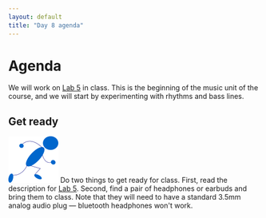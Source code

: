 ```yaml
---
layout: default
title: "Day 8 agenda"
---
```


# Agenda

We will work on [Lab 5](../labs/lab05.html) in class.  This is the beginning of the music unit of the course, and we will start by experimenting with rhythms and bass lines.

## Get ready

<img class="parimg" alt="Get ready" src="img/getready.png"> Do two things to get ready for class.  First, read the description for [Lab 5](../labs/lab05.html).  Second, find a pair of headphones or earbuds and bring them to class.  Note that they will need to have a standard 3.5mm analog audio plug &mdash; bluetooth headphones won't work.

<div style="clear: both;"></div>
